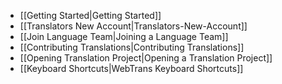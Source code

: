 - [[Getting Started|Getting Started]]
- [[Translators New Account|Translators-New-Account]]
- [[Join Language Team|Joining a Language Team]]
- [[Contributing Translations|Contributing Translations]]
- [[Opening Translation Project|Opening a Translation Project]]
- [[Keyboard Shortcuts|WebTrans Keyboard Shortcuts]]
